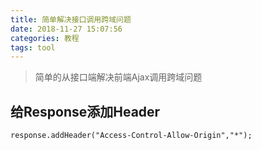 ```yaml
---
title: 简单解决接口调用跨域问题
date: 2018-11-27 15:07:56
categories: 教程
tags: tool
---
```


> 简单的从接口端解决前端Ajax调用跨域问题

<!-- more -->

## 给Response添加Header
```
response.addHeader("Access-Control-Allow-Origin","*");
```
